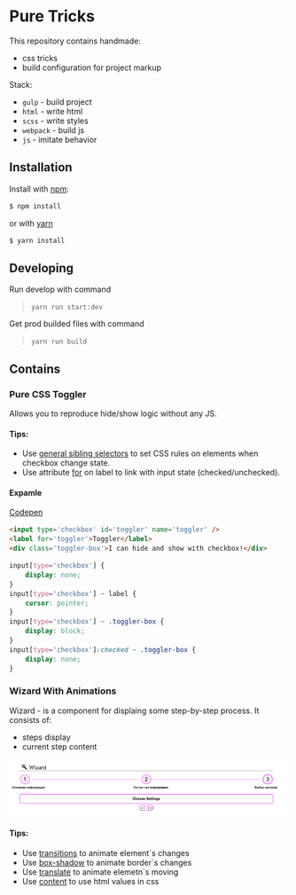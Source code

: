 # Pure Tricks

This repository contains handmade:
- css tricks
- build configuration for project markup

Stack:
- `gulp` - build project
- `html` - write html
- `scss` - write styles
- `webpack` - build js
- `js` - imitate behavior


## Installation

Install with [npm](http://www.npmjs.com/):

```sh
$ npm install
```
or with [yarn](https://yarnpkg.com/)
```sh
$ yarn install
```

## Developing

Run develop with command
>`yarn run start:dev`

Get prod builded files with command
>`yarn run build`

## Contains

### Pure CSS Toggler

Allows you to reproduce hide/show logic without any JS.

#### Tips: 
 - Use [general sibling selectors](https://developer.mozilla.org/en-US/docs/Web/CSS/General_sibling_selectors)
to set CSS rules on elements when checkbox change state.
- Use attribute [for](https://developer.mozilla.org/en-US/docs/Web/HTML/Element/label)
on label to link with input state (checked/unchecked).

#### Expamle

[Codepen](https://codepen.io/xenikopa/pen/YzXaMYx)

```html
<input type='checkbox' id='toggler' name='toggler' />
<label for='toggler'>Toggler</label>
<div class='toggler-box'>I can hide and show with checkbox!</div>
```

```css
input[type='checkbox'] {
    display: none;
}
input[type='checkbox'] ~ label {
    cursor: pointer;
}
input[type='checkbox'] ~ .toggler-box {
    display: block;
}
input[type='checkbox']:checked ~ .toggler-box {
    display: none;
}
```

### Wizard With Animations

Wizard - is a component for displaing some step-by-step process. It consists of:

- steps display
- current step content

![Wizard](./assets/wizard.png)

#### Tips: 

- Use [transitions](https://developer.mozilla.org/ru/docs/Web/CSS/transition) to animate element`s changes
- Use [box-shadow](https://developer.mozilla.org/ru/docs/Web/CSS/box-shadow) to animate border`s changes
- Use [translate](https://developer.mozilla.org/en-US/docs/Web/CSS/transform-function/translate) to animate elemetn`s moving
- Use [content](https://developer.mozilla.org/ru/docs/Web/CSS/content) to use html values in css


